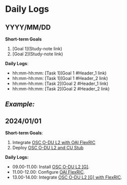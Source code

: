 # Daily Logs
## YYYY/MM/DD
**Short-term Goals**
1. [Goal 1](Study-note link)
2. [Goal 2](Study-note link)

**Daily Logs**:
- hh:mm-hh:mm: [Task 1](Goal 1 #Header_1 link)
- hh:mm-hh:mm: [Task 1](Goal 1 #Header_2 link)
- hh:mm-hh:mm: [Task 2](Goal 2 #Header_1 link)
- hh:mm-hh:mm: [Task 2](Goal 2 #Header_2 link)


## ***Example**:*
## 2024/01/01
**Short-term Goals**:
1. Integrate [OSC O-DU L2 with OAI FlexRIC](https://github.com/bmw-ece-ntust/docs/blob/master/O-RAN/OAI/installations/FlexRIC/FlexRIC%20ntust-osc.md#flexric)
2. Deploy [OSC O-DU L2 and CU Stub](https://github.com/bmw-ece-ntust/docs/blob/master/O-RAN/OSC/installations/O-DU/G%20Release/osc-odu-l2.md#osc-o-du-l2)


**Daily Logs:**
* 09.00-11.00: Install [OSC O-DU L2 [G]](https://github.com/NTUST-BMW-Lab/docs/blob/master/O-RAN/OSC/installations/O-DU/G%20Release/osc-odu-l2.md).
* 11.00-12.00: Configure [OAI FlexRIC](https://github.com/NTUST-BMW-Lab/docs/blob/master/O-RAN/OAI/installations/FlexRIC/FlexRIC%20ntust-osc.md#2-configure-flexric).
* 13.00-14.00: Integrate [OSC O-DU L2 [G] with FlexRIC](https://github.com/NTUST-BMW-Lab/docs/blob/master/O-RAN/OSC/integrations/G%20Release/osc-odu-l2_oai-flexric.md).